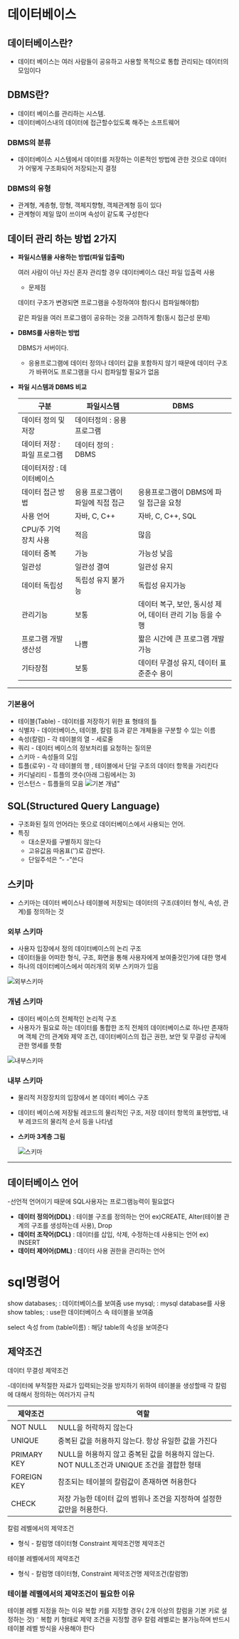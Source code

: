 # 데이터베이스

## 데이터베이스란?
- 데이터 베이스는 여러 사람들이 공유하고 사용할 목적으로 통합 관리되는 데이터의 모임이다

## DBMS란?
- 데이터 베이스를 관리하는 시스템.
- 데이터베이스내의 데이터에 접근할수있도록 해주는 소프트웨어

### DBMS의  분류
- 데이터베이스 시스템에서 데이터를 저장하는 이론적인 방법에 관한 것으로  데이터가 어떻게 구조화되어 저장되는지 결정

### DBMS의 유형
- 관계형, 계층형, 망형, 객체지향형, 객체관계형 등이 있다
- 관계형이 제일 많이 쓰이며 속성이 같도록 구성한다

## 데이터 관리 하는 방법 2가지
- **파일시스템을 사용하는 방법(파일 입출력)**
    
    여러 사람이 아닌 자신 혼자 관리할 경우 데이터베이스 대신 파일 입출력 사용
    
    - 문제점
    
    데이터 구조가 변경되면 프로그램을 수정하여야 함(다시 컴파일해야함)
    
    같은 파일을 여러 프로그램이 공유하는 것을 고려하게 함(동시 접근성 문제)
    
- **DBMS를 사용하는 방법**
    
    DBMS가 서버이다.
    
    - 응용프로그램에 데이터 정의나 데이터 값을 포함하지 않기 때문에 데이터 구조가 바뀌어도 프로그램을 다시 컴파일할 필요가 없음
- **파일 시스템과 DBMS 비교**
    
    
    | 구분 | 파일시스템 | DBMS |
    | --- | --- | --- |
    | 데이터 정의 및 저장 | 데이터정의 : 응용 프로그램
    데이터 저장 : 파일 프로그램 | 데이터 정의 : DBMS
    데이터저장 : 데이터베이스 |
    | 데이터 접근 방법 | 응용 프로그램이 파일에 직접 접근 | 응용프로그램이  DBMS에 파일 접근을 요청 |
    | 사용 언어 | 자바, C, C++ | 자바, C, C++, SQL |
    | CPU/주 기억 장치 사용 | 적음 | 많음 |
    | 데이터 중복 |  가능 | 가능성 낮음 |
    | 일관성 | 일관성 결여 | 일관성 유지 |
    | 데이터 독립성 | 독립성 유지 불가능 | 독립성 유지가능 |
    | 관리기능 | 보통 | 데이터 복구, 보안, 동시성 제어, 데이터 관리 기능 등을 수행 |
    | 프로그램 개발 생산성 | 나쁨 | 짧은 시간에 큰 프로그램 개발가능 |
    | 기타장점 | 보통 | 데이터 무결성 유지, 데이터 표준준수 용이 |
    

---
### 기본용어

- 테이블(Table) - 데이터를 저장하기 위한 표 형태의 틀
- 식별자 - 데이터베이스, 테이블, 칼럼 등과 같은 개체들을 구분할 수 있는 이름
- 속성(칼럼) - 각 테이블의 열 - 세로줄
- 쿼리 - 데이터 베이스의 정보처리를 요청하는 질의문
- 스키마 - 속성들의 모임
- 튜플(로우) - 각 테이블의 행 , 테이블에서 단일 구조의 데이터 항목을 가리킨다
- 카디널리티 - 튜플의 갯수(아래 그림에서는 3)
- 인스턴스 - 튜플들의 모음
![기본 개념](https://user-images.githubusercontent.com/59678097/232226620-2669bfe9-4601-488c-b617-f7671435e315.png)"


## SQL(Structured Query Language)

- 구조화된 질의 언어라는 뜻으로 데이터베이스에서 사용되는 언어.
- 특징
    - 대소문자를 구별하지 않는다
    - 고유값음 따옴표(’’)로 감싼다.
    - 단일주석은 “- -”쓴다

## 스키마

- 스키마는 데이터 베이스나 테이블에 저장되는 데이터의 구조(데이터 형식, 속성, 관계)를 정의하는 것

### 외부 스키마

- 사용자 입장에서 정의 데이터베이스의 논리 구조
- 데이터들을 어떠한 형식, 구조, 화면을 통해 사용자에게 보여줄것인가에 대한 명세
- 하나의 데이터베이스에서 여러개의 외부 스키마가 있음

![외부스키마](https://user-images.githubusercontent.com/59678097/232226625-34c7fb46-a468-451b-9bd7-f337d42ee34b.png)

### 개념 스키마

- 데이터 베이스의 전체적인 논리적 구조
- 사용자가 필요로 하는 데이터를 통합한 조직 전체의 데이터베이스로 하나만 존재하며 객체 간의 관계와 제약 조건, 데이터베이스의 접근 권한, 보안 및 무결성 규칙에     관한 명세를 뜻함

![내부스키마](https://user-images.githubusercontent.com/59678097/232226623-b67d559c-4c16-4c66-909f-ed20c051f928.png)

### 내부 스키마

- 물리적 저장장치의 입장에서 본 데이터 베이스 구조
- 데이터 베이스에 저장될 레코드의 물리적인 구조, 저장 데이터 항목의 표현방법, 내부 레코드의 물리적 순서 등을 나타냄
- **스키마 3계층 그림**
    
    ![스키마](https://user-images.githubusercontent.com/59678097/232226624-68151dd2-0b4d-4c97-979d-3341edaa6525.png)
    

---

## 데이터베이스 언어

-선언적 언어이기 때문에 SQL사용자는 프로그램능력이 필요없다

- **데이터 정의어(DDL)** : 테이블 구조를 정의하는 언어 ex)CREATE, Alter(테이블 관계의 구조를 생성하는데 사용), Drop
- **데이터 조작어(DCL)** : 데이터를 삽입, 삭제, 수정하는데 사용되는 언어 ex) INSERT
- **데이터 제어어(DML)** : 데이터 사용 권한을 관리하는 언어

# sql명령어

show databases;                     : 데이터베이스를 보여줌
use mysql;                               : mysql database를 사용
show tables;                            : use한 데이터베이스 속 테이블을 보여줌

select  속성 from (table이름)  : 해당 table의 속성을 보여준다 

## 제약조건

데이터 무결성 제약조건

-데이터에 부적절한 자료가 입력되는것을 방지하기 위하여 테이블을 생성할때 각 칼럼에 대해서 정의하는 여러가지 규칙

| 제약조건 | 역할 |
| --- | --- |
| NOT NULL | NULL을 허락하지 않는다 |
| UNIQUE | 중복된 값을 허용하지 않는다. 항상 유일한 값을 가진다 |
| PRIMARY KEY | NULL을 허용하지 않고 중복된 값을 허용하지 않는다. NOT NULL조건과 UNIQUE 조건을 결합한 형태 |
| FOREIGN KEY | 참조되는 테이블의 칼럼값이 존재하면 허용한다 |
| CHECK | 저장 가능한 데이터 값의 범위나 조건을 지정하여 설정한 값만을 허용한다. |

칼럼 레벨에서의 제약조건

- 형식 - 칼럼명 데이터형 Constraint 제약조건명 제약조건

테이블 레벨에서의 제약조건

- 형식 - 칼럼명 데이터형, Constraint 제약조건명 제약조건(칼럼명)

### 테이블 레벨에서의 제약조건이 필요한 이유

테이블 레벨 지정을 하는 이유
 복합 키를 지정할 경우( 2개 이상의 칼럼을 기본 키로 설정하는 것)
⁻ 복합 키 형태로 제약 조건을 지정할 경우 칼럼 레벨로는 불가능하며 반드시 테이블 레벨 방식을 사용해야 한다



